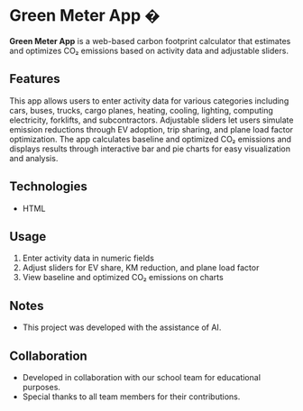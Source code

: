 # Green Meter App �

**Green Meter App** is a web-based carbon footprint calculator that estimates and optimizes CO₂ emissions based on activity data and adjustable sliders.

## Features
This app allows users to enter activity data for various categories including cars, buses, trucks, cargo planes, heating, cooling, lighting, computing electricity, forklifts, and subcontractors. Adjustable sliders let users simulate emission reductions through EV adoption, trip sharing, and plane load factor optimization. The app calculates baseline and optimized CO₂ emissions and displays results through interactive bar and pie charts for easy visualization and analysis.

## Technologies
- HTML

## Usage
1. Enter activity data in numeric fields
2. Adjust sliders for EV share, KM reduction, and plane load factor
3. View baseline and optimized CO₂ emissions on charts

## Notes
- This project was developed with the assistance of AI.

## Collaboration
- Developed in collaboration with our school team for educational purposes.
- Special thanks to all team members for their contributions.



